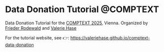 # Data Donation Tutorial @COMPTEXT

Data Donation Tutorial for the [COMPTEXT 2025](https://www.comptextconference.org/), Vienna. Organized by [Frieder Rodewald](https://github.com/frodew) and [Valerie Hase](https://github.com/valeriehase)

For the tutorial website, see 👉: https://valeriehase.github.io/comptext-data-donation
